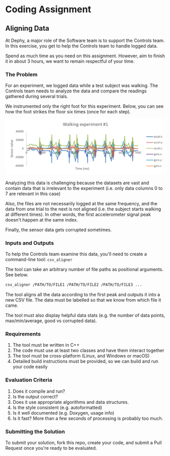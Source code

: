 # Coding Assignment

## Aligning Data

At Dephy, a major role of the Software team is to support the Controls team. In this exercise, you get to help the Controls team to handle logged data.

Spend as much time as you need on this assignment. However, aim to finish it in about 3 hours, we want to remain respectful of your time.

### The Problem

For an experiment, we logged data while a test subject was walking. The Controls team needs to analyze the data and compare the readings gathered during several trials.

We instrumented only the right foot for this experiment. Below, you can see how the foot strikes the floor six times (once for each step).

![](./data_preview.png)

Analyzing this data is challenging because the datasets are vast and contain data that is irrelevant to the experiment (i.e. only data columns 0 to 7 are relevant in this case)

Also, the files are not necessarily logged at the same frequency, and the data from one trial to the next is not aligned (i.e. the subject starts walking at different times). In other words, the first accelerometer signal peak doesn't happen at the same index.

Finally, the sensor data gets corrupted sometimes.

### Inputs and Outputs

To help the Controls team examine this data, you'll need to create a command-line tool: `csv_aligner`

The tool can take an arbitrary number of file paths as positional arguments. See below.

```bash
csv_aligner /PATH/TO/FILE1 /PATH/TO/FILE2 /PATH/TO/FILE3 ...
```

The tool aligns all the data according to the first peak and outputs it into a new CSV file. The data must be labelled so that we know from which file it came.

The tool must also display helpful data stats (e.g. the number of data points, max/min/average, good vs corrupted data).

### Requirements
1. The tool must be written in C++
2. The code must use at least two classes and have them interact together
3. The tool must be cross-platform (Linux, and Windows or macOS)
4. Detailed build instructions must be provided, so we can build and run your code easily

### Evaluation Criteria
1. Does it compile and run?
2. Is the output correct?
3. Does it use appropriate algorithms and data structures.
4. Is the style consistent (e.g. autoformatted)
5. Is it well documented (e.g. Doxygen, usage info)
5. Is it fast? More than a few seconds of processing is probably too much.

### Submitting the Solution

To submit your solution, fork this repo, create your code, and submit a Pull Request once you're ready to be evaluated.
